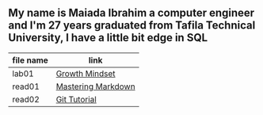 
## My name is Maiada Ibrahim a computer engineer and I'm 27 years graduated from Tafila Technical University, I have a little bit edge in SQL

|file name|link                                       |        
|------------------  | -------------------------------|
|lab01|[Growth Mindset](https://maiada-ibrahim.github.io/reading-notes/lab01)|
|read01  |[Mastering Markdown ](https://maiada-ibrahim.github.io/reading-notes/read01)| 
|read02|[Git Tutorial]()|
